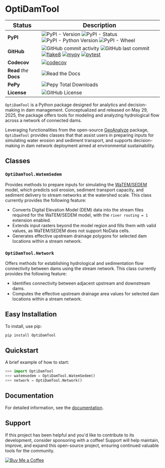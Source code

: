 # OptiDamTool

| <big>Status</big> | <big>Description</big> |
| --- | --- |
| **PyPI**| ![PyPI - Version](https://img.shields.io/pypi/v/OptiDamTool) ![PyPI - Status](https://img.shields.io/pypi/status/OptiDamTool) ![PyPI - Python Version](https://img.shields.io/pypi/pyversions/OptiDamTool) ![PyPI - Wheel](https://img.shields.io/pypi/wheel/OptiDamTool) |
| **GitHub** | ![GitHub commit activity](https://img.shields.io/github/commit-activity/t/debpal/OptiDamTool) ![GitHub last commit](https://img.shields.io/github/last-commit/debpal/OptiDamTool) [![flake8](https://github.com/debpal/OptiDamTool/actions/workflows/linting.yml/badge.svg)](https://github.com/debpal/OptiDamTool/actions/workflows/linting.yml) [![mypy](https://github.com/debpal/OptiDamTool/actions/workflows/typing.yml/badge.svg)](https://github.com/debpal/OptiDamTool/actions/workflows/typing.yml) [![pytest](https://github.com/debpal/OptiDamTool/actions/workflows/testing.yml/badge.svg)](https://github.com/debpal/OptiDamTool/actions/workflows/testing.yml) |
| **Codecov** | [![codecov](https://codecov.io/gh/debpal/OptiDamTool/graph/badge.svg?token=PJOAIRHEW6)](https://codecov.io/gh/debpal/OptiDamTool) |
| **Read** _the_ **Docs** | ![Read the Docs](https://img.shields.io/readthedocs/OptiDamTool) |
| **PePy** | ![Pepy Total Downloads](https://img.shields.io/pepy/dt/OptiDamTool) |
| **License** | ![GitHub License](https://img.shields.io/github/license/debpal/OptiDamTool) |


`OptiDamTool` is a Python package designed for analytics and decision-making in dam management. Conceptualized and released on May 29, 2025, the package offers tools for modeling and analyzing hydrological flow across a network of connected dams.


Leveraging functionalities from the open-source [GeoAnalyze](https://github.com/debpal/GeoAnalyze) package, `OptiDamTool` provides classes that that assist users in preparing inputs for simulating water erosion and sediment transport, and supports decision-making in dam network deployment aimed at environmental sustainability.

## Classes

### `OptiDamTool.WatemSedem` 
Provides methods to prepare inputs for simulating the 
[WaTEM/SEDEM](https://github.com/watem-sedem) model, which predicts soil erosion, sediment transport capacity, and sediment delivery to stream networks at the watershed scale.  This class currently provides the following feature:

* Converts Digital Elevation Model (DEM) data into the stream files required for the WaTEM/SEDEM model, with the `river routing = 1` extension enabled.
* Extends input rasters beyond the model region and fills them with valid values, as WaTEM/SEDEM does not support NoData cells.
* Generates effective upstream drainage polygons for selected dam locations within a stream network.


### `OptiDamTool.Network` 
Offers methods for establishing hydrological and sedimentation flow connectivity between dams using the stream network. This class currently provides the following feature:

* Identifies connectivity between adjacent upstream and downstream dams.
* Computes the effective upstream drainage area values for selected dam locations within a stream network.


## Easy Installation

To install, use pip:

```bash
pip install OptiDamTool
```


## Quickstart
A brief example of how to start:

```python
>>> import OptiDamTool
>>> watemsedem = OptiDamTool.WatemSedem()
>>> network = OptiDamTool.Network()
```


## Documentation

For detailed information, see the [documentation](https://optidamtool.readthedocs.io/en/latest/).

## Support

If this project has been helpful and you'd like to contribute to its development, consider sponsoring with a coffee! Support will help maintain, improve, and expand this open-source project, ensuring continued valuable tools for the community.


[![Buy Me a Coffee](https://img.shields.io/badge/☕_Buy_me_a_coffee-FFDD00?style=for-the-badge)](https://www.buymeacoffee.com/debasish_pal)


